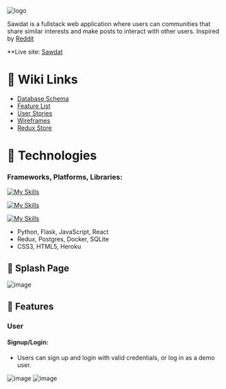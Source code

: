 ![logo](https://user-images.githubusercontent.com/106426283/200190118-1975b3bd-d313-404c-8e4c-f3cfd7728eba.png)

Sawdat is a fullstack web application where users can communities that share similar interests and make posts to interact with other users. Inspired by [Reddit](https://www.reddit.com/)

**Live site: [Sawdat](https://sawdat.herokuapp.com/)

# 📍 Wiki Links
- [Database Schema](https://github.com/Aldam55/Sawdat-Reddit/wiki/Database-Schema)
- [Feature List](https://github.com/Aldam55/Sawdat-Reddit/wiki/Feature-List)
- [User Stories](https://github.com/Aldam55/Sawdat-Reddit/wiki/User-Stories)
- [Wireframes](https://github.com/Aldam55/Sawdat-Reddit/wiki/Wireframes)
- [Redux Store](https://github.com/Aldam55/Sawdat-Reddit/wiki/Redux-Store)

# 🤖 Technologies
### Frameworks, Platforms, Libraries:
[![My Skills](https://skillicons.dev/icons?i=py,flask,js,react)](https://sawdat.herokuapp.com/)

[![My Skills](https://skillicons.dev/icons?i=redux,postgres,docker,sqlite)](https://sawdat.herokuapp.com/)

[![My Skills](https://skillicons.dev/icons?i=css,html,heroku)](https://sawdat.herokuapp.com/)

- Python, Flask, JavaScript, React
- Redux, Postgres, Docker, SQLite
- CSS3, HTML5, Heroku

## 🌊 Splash Page
![image](https://user-images.githubusercontent.com/106426283/200191181-7984d658-3336-480d-b93e-65bace5347d1.png)

## 📁 Features

### User

#### Signup/Login:
- Users can sign up and login with valid credentials, or log in as a demo user.

![image](https://user-images.githubusercontent.com/106426283/200191926-e1d3f6bc-cce4-45c3-aa3c-fe849e5eef8c.png)
![image](https://user-images.githubusercontent.com/106426283/200191931-735b7049-3917-450b-9e47-262e60d77e87.png)

